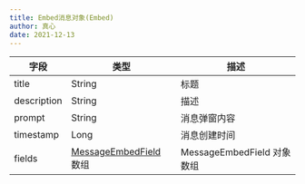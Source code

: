 ```yaml
---
title: Embed消息对象(Embed)
author: 真心
date: 2021-12-13
---
```


| 字段        | 类型                                             | 描述                       |
| ----------- | ------------------------------------------------ | -------------------------- |
| title       | String                                           | 标题                       |
| description | String                                           | 描述                       |
| prompt      | String                                           | 消息弹窗内容               |
| timestamp   | Long                                             | 消息创建时间               |
| fields      | [MessageEmbedField](message-embed-field.md) 数组 | MessageEmbedField 对象数组 |
